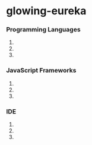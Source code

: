 # glowing-eureka

### Programming Languages

1.
2.
3.

### JavaScript Frameworks

1. 
2. 
3. 

### IDE

1. 
2. 
3. 
